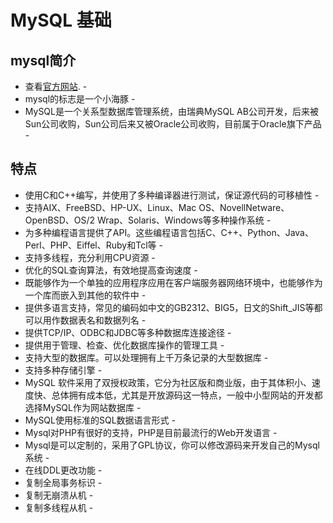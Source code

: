 # MySQL 基础

## mysql简介


- 查看[官方网站](https://www.mysql.com/). -
- mysql的标志是一个小海豚 -
- MySQL是一个关系型数据库管理系统，由瑞典MySQL AB公司开发，后来被Sun公司收购，Sun公司后来又被Oracle公司收购，目前属于Oracle旗下产品 -

## 特点 
- 使用C和C++编写，并使用了多种编译器进行测试，保证源代码的可移植性 -
- 支持AIX、FreeBSD、HP-UX、Linux、Mac OS、NovellNetware、OpenBSD、OS/2 Wrap、Solaris、Windows等多种操作系统 -
- 为多种编程语言提供了API。这些编程语言包括C、C++、Python、Java、Perl、PHP、Eiffel、Ruby和Tcl等 -
- 支持多线程，充分利用CPU资源 -
- 优化的SQL查询算法，有效地提高查询速度 -
- 既能够作为一个单独的应用程序应用在客户端服务器网络环境中，也能够作为一个库而嵌入到其他的软件中 -
- 提供多语言支持，常见的编码如中文的GB2312、BIG5，日文的Shift_JIS等都可以用作数据表名和数据列名 -
- 提供TCP/IP、ODBC和JDBC等多种数据库连接途径 -
- 提供用于管理、检查、优化数据库操作的管理工具 -
- 支持大型的数据库。可以处理拥有上千万条记录的大型数据库 -
- 支持多种存储引擎 -
- MySQL 软件采用了双授权政策，它分为社区版和商业版，由于其体积小、速度快、总体拥有成本低，尤其是开放源码这一特点，一般中小型网站的开发都选择MySQL作为网站数据库 -
- MySQL使用标准的SQL数据语言形式 -
- Mysql对PHP有很好的支持，PHP是目前最流行的Web开发语言 -
- Mysql是可以定制的，采用了GPL协议，你可以修改源码来开发自己的Mysql系统 -
- 在线DDL更改功能 -
- 复制全局事务标识 -
- 复制无崩溃从机 -
- 复制多线程从机 -
